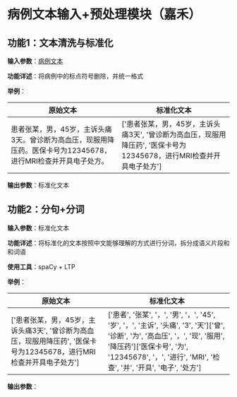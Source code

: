 # 病例文本输入+预处理模块（嘉禾）

## 功能1：文本清洗与标准化

**输入参数**：[病例文本](./Sample.md)

**功能详述**：将病例中的标点符号删除，并统一格式

**举例**：

| 原始文本   | 标准化文本 |
|--------|-----------|
| 患者张某，男，45岁，主诉头痛3天。曾诊断为高血压，现服用降压药。医保卡号为12345678，进行MRI检查并开具电子处方。 | \['患者张某，男，45岁，主诉头痛3天', '曾诊断为高血压，现服用降压药', '医保卡号为12345678，进行MRI检查并开具电子处方'\]     |

**输出参数**：标准化文本


## 功能2：分句+分词

**输入参数**：标准化文本

**功能详述**：将标准化的文本按照中文能够理解的方式进行分词，拆分成语义片段和和词语

**使用工具**：spaCy + LTP

**举例**：

| 原始文本   | 标准化文本 |
|--------|-----------|
|\['患者张某，男，45岁，主诉头痛3天', '曾诊断为高血压，现服用降压药', '医保卡号为12345678，进行MRI检查并开具电子处方'\]  | \['患者', '张某', '，', '男', '，', '45', '岁', '，', '主诉', '头痛', '3', '天'\]\['曾', '诊断', '为', '高血压', '，', '现', '服用', '降压药'\]\['医保卡号', '为', '12345678', '，', '进行', 'MRI', '检查', '并', '开具', '电子', '处方'\] |

**输出参数**：







